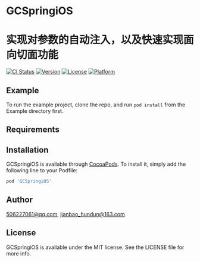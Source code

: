 # GCSpringiOS

# 实现对参数的自动注入，以及快速实现面向切面功能


[![CI Status](https://img.shields.io/travis/506227061@qq.com/GCSpringiOS.svg?style=flat)](https://travis-ci.org/506227061@qq.com/GCSpringiOS)
[![Version](https://img.shields.io/cocoapods/v/GCSpringiOS.svg?style=flat)](https://cocoapods.org/pods/GCSpringiOS)
[![License](https://img.shields.io/cocoapods/l/GCSpringiOS.svg?style=flat)](https://cocoapods.org/pods/GCSpringiOS)
[![Platform](https://img.shields.io/cocoapods/p/GCSpringiOS.svg?style=flat)](https://cocoapods.org/pods/GCSpringiOS)

## Example

To run the example project, clone the repo, and run `pod install` from the Example directory first.

## Requirements

## Installation

GCSpringiOS is available through [CocoaPods](https://cocoapods.org). To install
it, simply add the following line to your Podfile:

```ruby
pod 'GCSpringiOS'
```

## Author

506227061@qq.com, jianbao_hundun@163.com

## License

GCSpringiOS is available under the MIT license. See the LICENSE file for more info.

